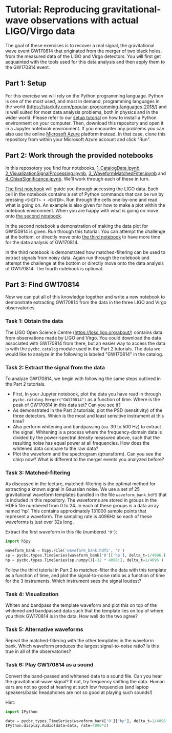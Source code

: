 # Tutorial: Reproducing gravitational-wave observations with actual LIGO/Virgo data

The goal of these exercises is to recover a real signal, the gravitational wave event GW170814 that originated from the merger of two black holes, from the measured data of the LIGO and Virgo detectors. You will first get acquainted with the tools used for this data analysis and then apply them to the GW170814 event.

## Part 1: Setup

For this exercise we will rely on the Python programming language. Python is one of the most used, and most in demand, programming languages in the world (https://stackify.com/popular-programming-languages-2018/) and is well suited for most data analysis problems, both in physics and in the wider world. Please refer to our [setup tutorial](https://github.com/nilsleiffischer/jess-py-setup) on how to install a Python environment on your computer. Then, download this repository and open it in a Jupyter notebook environment. If you encounter any problems you can also use the online [Microsoft Azure](https://notebooks.azure.com) platform instead. In that case, clone this repository from within your Microsoft Azure account and click "Run".

## Part 2: Work through the provided notebooks

In this reposotory you find four notebooks, [1_CatalogData.ipynb](1_CatalogData.ipynb), [2_VisualizationSignalProcessing.ipynb](2_VisualizationSignalProcessing.ipynb), [3_WaveformMatchedFilter.ipynb](3_WaveformMatchedFilter.ipynb) and [4_ChisqSignificance.ipynb](4_ChisqSignificance.ipynb). We’ll work through each of these in turn.

[The first notebook](1_CatalogData.ipynb) will guide you through accessing the LIGO data. Each cell in the notebook contains a set of Python commands that can be run by pressing `<SHIFT> + <ENTER>`. Run through the cells one-by-one and read what is going on. An example is also given for how to make a plot within the notebook environment. When you are happy with what is going on move onto [the second notebook](2_VisualizationSignalProcessing.ipynb).

In the second notebook a demonstration of making the data plot for GW150914 is given. Run through this tutorial. You can attempt the challenge at the bottom, or directly move onto [the third notebook](3_WaveformMatchedFilter.ipynb) to have more time for the data analysis of GW170814.

In the third notebook is demonstrated how matched-filtering can be used to extract signals from noisy data. Again run through the notebook and attempt the challenge at the bottom or directly move onto the data analysis of GW170814. The fourth notebook is optional.

## Part 3: Find GW170814

Now we can put all of this knowledge together and write a new notebook to demonstrate extracting GW170814 from the data in the three LIGO and Virgo observatories.

### Task 1: Obtain the data

The LIGO Open Science Centre (https://losc.ligo.org/about/) contains data from observations made by LIGO and Virgo. You could download the data associated with GW170814 from there, but an easier way to access the data is with the `pycbc.catalog` module used in the Part 2 tutorials. The data we would like to analyze in the following is labeled "GW170814" in the catalog.

### Task 2: Extract the signal from the data

To analyze GW170814, we begin with following the same steps outlined in the Part 2 tutorials.

- First, In your Jupyter notebook, plot the data you have read in through `pycbc.catalog.Merger("GW170814")` as a function of time. Where is the peak of GW170814 in this data set? Can you see it?
- As demonstrated in the Part 2 tutorials, plot the PSD (sensitivity) of the three detectors. Which is the most and least sensitive instrument at this time?
- Also perform whitening and bandpassing (ca. 30 to 500 Hz) to extract the signal. Whitening is a process where the frequency-domain data is divided by the power-spectral density measured above, such that the resulting noise has equal power at all frequencies. How does the whitened data compare to the raw data?
- Plot the waveform and the spectrogram (qtransform). Can you see the chirp now? What is different to the merger events you analyzed before?

### Task 3: Matched-filtering

As discussed in the lecture, matched-filtering is the optimal method for extracting a known signal in Gaussian noise. We use a set of 25 gravitational waveform templates bundled in the file `waveform_bank.hdf5` that is included in this repository. The waveforms are stored in groups in the HDF5 file numbered from 0 to 24. In each of these groups is a data array named ‘hp’. This contains approximately 131000 sample points that represent a waveform. The sampling rate is 4096Hz so each of these waveforms is just over 32s long.

Extract the first waveform in this file (numbered `'0'`):

```python
import h5py

waveform_bank = h5py.File('waveform_bank.hdf5', 'r')
sp = pycbc.types.TimeSeries(waveform_bank['0']['hp'], delta_t=1/4096.)
hp = pycbc.types.TimeSeries(sp.numpy()[-32 * 4096:], delta_t=1/4096.)
```

Follow the third tutorial in Part 2 to matched-filter the data with this template as a function of time, and plot the signal-to-noise ratio as a function of time for the 3 instruments. Which instrument sees the signal loudest?

### Task 4: Visualization

Whiten and bandpass the template waveform and plot this on top of the whitened and bandpassed data such that the template lies on top of where you think GW170814 is in the data. How well do the two agree?

### Task 5: Alternative waveforms

Repeat the matched-filtering with the other templates in the waveform bank. Which waveform produces the largest signal-to-noise ratio? Is this true in all of the observatories?

### Task 6: Play GW170814 as a sound

Convert the band-passed and whitened data to a sound file. Can you hear the gravitational-wave signal? If not, try frequency shifting the data. Human ears are not so good at hearing at such low frequencies (and laptop speakers/basic headphones are not so good at playing such sounds!)

Hint:

```python
import IPython

data = pycbc.types.TimeSeries(waveform_bank['0']['hp'], delta_t=1/4096.)
IPython.display.Audio(data=data, rate=4096*2)
```
